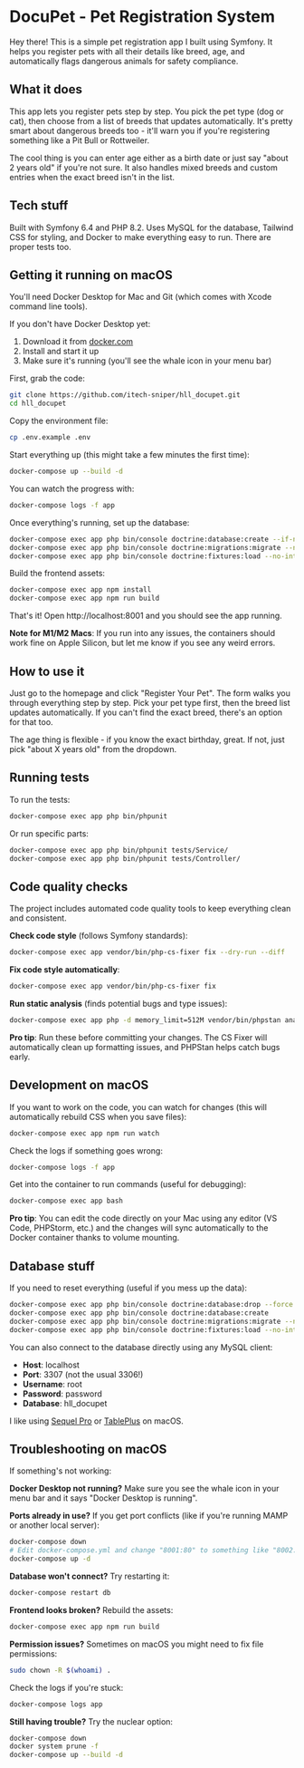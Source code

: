 # DocuPet - Pet Registration System

Hey there! This is a simple pet registration app I built using Symfony. It helps you register pets with all their details like breed, age, and automatically flags dangerous animals for safety compliance.

## What it does

This app lets you register pets step by step. You pick the pet type (dog or cat), then choose from a list of breeds that updates automatically. It's pretty smart about dangerous breeds too - it'll warn you if you're registering something like a Pit Bull or Rottweiler.

The cool thing is you can enter age either as a birth date or just say "about 2 years old" if you're not sure. It also handles mixed breeds and custom entries when the exact breed isn't in the list.

## Tech stuff

Built with Symfony 6.4 and PHP 8.2. Uses MySQL for the database, Tailwind CSS for styling, and Docker to make everything easy to run. There are proper tests too.

## Getting it running on macOS

You'll need Docker Desktop for Mac and Git (which comes with Xcode command line tools).

If you don't have Docker Desktop yet:
1. Download it from [docker.com](https://www.docker.com/products/docker-desktop)
2. Install and start it up
3. Make sure it's running (you'll see the whale icon in your menu bar)

First, grab the code:
```bash
git clone https://github.com/itech-sniper/hll_docupet.git
cd hll_docupet
```

Copy the environment file:
```bash
cp .env.example .env
```

Start everything up (this might take a few minutes the first time):
```bash
docker-compose up --build -d
```

You can watch the progress with:
```bash
docker-compose logs -f app
```

Once everything's running, set up the database:
```bash
docker-compose exec app php bin/console doctrine:database:create --if-not-exists
docker-compose exec app php bin/console doctrine:migrations:migrate --no-interaction
docker-compose exec app php bin/console doctrine:fixtures:load --no-interaction
```

Build the frontend assets:
```bash
docker-compose exec app npm install
docker-compose exec app npm run build
```

That's it! Open http://localhost:8001 and you should see the app running.

**Note for M1/M2 Macs**: If you run into any issues, the containers should work fine on Apple Silicon, but let me know if you see any weird errors.

## How to use it

Just go to the homepage and click "Register Your Pet". The form walks you through everything step by step. Pick your pet type first, then the breed list updates automatically. If you can't find the exact breed, there's an option for that too.

The age thing is flexible - if you know the exact birthday, great. If not, just pick "about X years old" from the dropdown.

## Running tests

To run the tests:
```bash
docker-compose exec app php bin/phpunit
```

Or run specific parts:
```bash
docker-compose exec app php bin/phpunit tests/Service/
docker-compose exec app php bin/phpunit tests/Controller/
```

## Code quality checks

The project includes automated code quality tools to keep everything clean and consistent.

**Check code style** (follows Symfony standards):
```bash
docker-compose exec app vendor/bin/php-cs-fixer fix --dry-run --diff
```

**Fix code style automatically**:
```bash
docker-compose exec app vendor/bin/php-cs-fixer fix
```

**Run static analysis** (finds potential bugs and type issues):
```bash
docker-compose exec app php -d memory_limit=512M vendor/bin/phpstan analyse
```

**Pro tip**: Run these before committing your changes. The CS Fixer will automatically clean up formatting issues, and PHPStan helps catch bugs early.

## Development on macOS

If you want to work on the code, you can watch for changes (this will automatically rebuild CSS when you save files):
```bash
docker-compose exec app npm run watch
```

Check the logs if something goes wrong:
```bash
docker-compose logs -f app
```

Get into the container to run commands (useful for debugging):
```bash
docker-compose exec app bash
```

**Pro tip**: You can edit the code directly on your Mac using any editor (VS Code, PHPStorm, etc.) and the changes will sync automatically to the Docker container thanks to volume mounting.

## Database stuff

If you need to reset everything (useful if you mess up the data):
```bash
docker-compose exec app php bin/console doctrine:database:drop --force
docker-compose exec app php bin/console doctrine:database:create
docker-compose exec app php bin/console doctrine:migrations:migrate --no-interaction
docker-compose exec app php bin/console doctrine:fixtures:load --no-interaction
```

You can also connect to the database directly using any MySQL client:
- **Host**: localhost
- **Port**: 3307 (not the usual 3306!)
- **Username**: root
- **Password**: password
- **Database**: hll_docupet

I like using [Sequel Pro](https://www.sequelpro.com) or [TablePlus](https://tableplus.com) on macOS.

## Troubleshooting on macOS

If something's not working:

**Docker Desktop not running?** Make sure you see the whale icon in your menu bar and it says "Docker Desktop is running".

**Ports already in use?** If you get port conflicts (like if you're running MAMP or another local server):
```bash
docker-compose down
# Edit docker-compose.yml and change "8001:80" to something like "8002:80"
docker-compose up -d
```

**Database won't connect?** Try restarting it:
```bash
docker-compose restart db
```

**Frontend looks broken?** Rebuild the assets:
```bash
docker-compose exec app npm run build
```

**Permission issues?** Sometimes on macOS you might need to fix file permissions:
```bash
sudo chown -R $(whoami) .
```

Check the logs if you're stuck:
```bash
docker-compose logs app
```

**Still having trouble?** Try the nuclear option:
```bash
docker-compose down
docker system prune -f
docker-compose up --build -d
```
